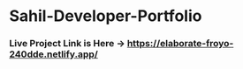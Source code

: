# Sahil-Developer-Portfolio

### Live Project Link is Here -> https://elaborate-froyo-240dde.netlify.app/
